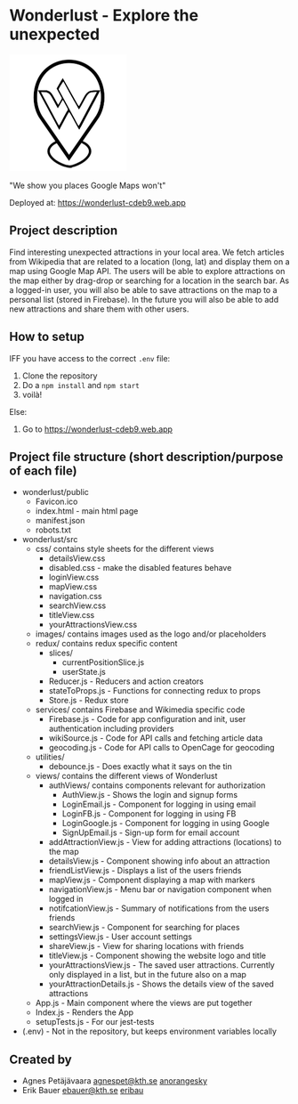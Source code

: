 # Wonderlust - Explore the unexpected
![alt text](https://github.com/anorangesky/wonderlust/blob/master/src/images/wonderlust2.png?raw=true)

"We show you places Google Maps won't" 

Deployed at: https://wonderlust-cdeb9.web.app

## Project description
Find interesting unexpected attractions in your local area. We fetch articles from Wikipedia that are related to a location (long, lat) and display them on a map using Google Map API. The users will be able to explore attractions on the map either by drag-drop or searching for a location in the search bar. As a logged-in user, you will also be able to save attractions on the map to a personal list (stored in Firebase). In the future you will also be able to add new attractions and share them with other users.

## How to setup
IFF you have access to the correct `.env` file:
1. Clone the repository
2. Do a `npm install` and `npm start`
3. voilà! 

Else:
1. Go to https://wonderlust-cdeb9.web.app

## Project file structure (short description/purpose of each file)
- wonderlust/public
  -  Favicon.ico  
  -  index.html - main html page
  -  manifest.json
   -  robots.txt
- wonderlust/src
  -   css/ contains style sheets for the different views
      - detailsView.css
      - disabled.css - make the disabled features behave 
      - loginView.css
      - mapView.css
      - navigation.css
      - searchView.css
      - titleView.css
      - yourAttractionsView.css
  - images/ contains images used as the logo and/or placeholders
  -  redux/ contains redux specific content
     - slices/
        - currentPositionSlice.js
        - userState.js
     -  Reducer.js - Reducers and action creators
     -  stateToProps.js - Functions for connecting redux to props
     -  Store.js - Redux store
   - services/ contains Firebase and Wikimedia specific code
     - Firebase.js - Code for app configuration and init, user authentication including providers
     - wikiSource.js - Code for API calls and fetching article data
     - geocoding.js - Code for API calls to OpenCage for geocoding
   - utilities/
     - debounce.js - Does exactly what it says on the tin
   - views/ contains the different views of Wonderlust
     - authViews/ contains components relevant for authorization
       - AuthView.js - Shows the login and signup forms
       - LoginEmail.js - Component for logging in using email
       - LoginFB.js - Component for logging in using FB
       - LoginGoogle.js - Component for logging in using Google
       - SignUpEmail.js - Sign-up form for email account
     - addAttractionView.js - View for adding attractions (locations) to the map
     - detailsView.js - Component showing info about an attraction
     - friendListView.js - Displays a list of the users friends
     - mapView.js - Component displaying a map with markers 
     - navigationView.js - Menu bar or navigation component when logged in
     - notifcationView.js - Summary of notifications from the users friends
     - searchView.js - Component for searching for places
     - settingsView.js - User account settings
     - shareView.js - View for sharing locations with friends
     - titleView.js - Component showing the website logo and title
     - yourAttractionsView.js - The saved user attractions. Currently only displayed in a list, but in the future also on a map
     - yourAttractionDetails.js - Shows the details view of the saved attractions
  - App.js - Main component where the views are put together
  - Index.js - Renders the App
  - setupTests.js - For our jest-tests 
- (.env) - Not in the repository, but keeps environment variables locally

## Created by 
- Agnes Petäjävaara <agnespet@kth.se> [anorangesky](https://github.com/anorangesky)
- Erik Bauer <ebauer@kth.se> [eribau](https://github.com/eribau)

